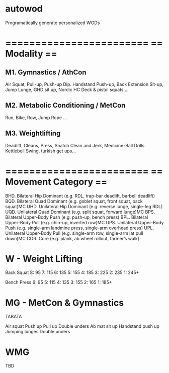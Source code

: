 # autowod
Programatically generate personalized WODs

========================
==  Modality ==
========================

M1. Gymnastics / AthCon
----------------------------------------
Air Squat, Pull-up, Push-up
Dip. Handstand Push-up, Back Extension 
Sit-up, Jump Lunge, GHD sit up, Nordic HC
Deck & pistol squats ...

M2. Metabolic Conditioning / MetCon
----------------------------------------
Run, Bike, Row, Jump Rope ...

M3. Weightlifting
----------------------------------------
Deadlift, Cleans, Press, Snatch
Clean and Jerk, Medicine-Ball Drills 
Kettlebell Swing, turkish get ups...

========================
==  Movement Category ==
========================

BHD. Bilateral Hip Dominant (e.g. RDL, trap-bar deadlift, barbell deadlift)
BQD. Bilateral Quad Dominant (e.g. goblet squat, front squat, back squat)MC
UHD. Unilateral Hip Dominant (e.g. reverse lunge, single-leg RDL)
UQD. Unilateral Quad Dominant (e.g. split squat, forward lunge)MC
BPS. Bilateral Upper-Body Push (e.g. push-up, bench press)
BPL. Bilateral Upper-Body Pull (e.g. chin-up, inverted row)MC
UPS. Unilateral Upper-Body Push (e.g. single-arm landmine press, single-arm overhead press)
UPL. Unilateral Upper-Body Pull (e.g. single-arm row, single-arm lat pull down)MC
COR. Core (e.g. plank, ab wheel rollout, farmer’s walk)


W - Weight Lifting
=============================
Back Squat
8:  95
7: 115
6: 135
5: 155
4: 185
3: 225
2: 235
1: 245+ 

Bench Press
6:  95
5: 115
4: 135
3: 155
2: 165
1: 185+


MG - MetCon & Gymnastics
=============================
TABATA

Air squat
Push up
Pull up
Double unders
Ab mat sit up
Handstand push up
Jumping lunges
Double unders



WMG 
=============================
TBD
